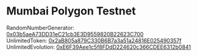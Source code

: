 # Mumbai Polygon Testnet
RandomNumberGenerator: [0x03b5aeA73DD31eC21cb3E3D9559820B22623C700](https://mumbai.polygonscan.com/address/0x03b5aeA73DD31eC21cb3E3D9559820B22623C700)  
UnlimitedToken: [0x2aB805a879C330B6B7a3a51a24816E025490357f](https://mumbai.polygonscan.com/address/0x2aB805a879C330B6B7a3a51a24816E025490357f)  
UnlimitedEvolution: [0xE6F39Aee1c5f8FDdD224620c366CDEE6312b0841](https://mumbai.polygonscan.com/address/0xE6F39Aee1c5f8FDdD224620c366CDEE6312b0841)